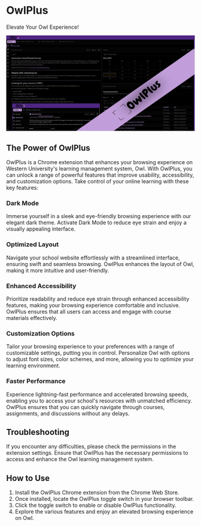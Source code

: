 # OwlPlus
Elevate Your Owl Experience!

![OwlPlus Enabled](owlplus-enabled.png)

## The Power of OwlPlus
OwlPlus is a Chrome extension that enhances your browsing experience on Western University's learning management system, Owl. With OwlPlus, you can unlock a range of powerful features that improve usability, accessibility, and customization options. Take control of your online learning with these key features:

### Dark Mode
Immerse yourself in a sleek and eye-friendly browsing experience with our elegant dark theme. Activate Dark Mode to reduce eye strain and enjoy a visually appealing interface.

### Optimized Layout
Navigate your school website effortlessly with a streamlined interface, ensuring swift and seamless browsing. OwlPlus enhances the layout of Owl, making it more intuitive and user-friendly.

### Enhanced Accessibility
Prioritize readability and reduce eye strain through enhanced accessibility features, making your browsing experience comfortable and inclusive. OwlPlus ensures that all users can access and engage with course materials effectively.

### Customization Options
Tailor your browsing experience to your preferences with a range of customizable settings, putting you in control. Personalize Owl with options to adjust font sizes, color schemes, and more, allowing you to optimize your learning environment.

### Faster Performance
Experience lightning-fast performance and accelerated browsing speeds, enabling you to access your school's resources with unmatched efficiency. OwlPlus ensures that you can quickly navigate through courses, assignments, and discussions without any delays.

## Troubleshooting
If you encounter any difficulties, please check the permissions in the extension settings. Ensure that OwlPlus has the necessary permissions to access and enhance the Owl learning management system.

## How to Use
1. Install the OwlPlus Chrome extension from the Chrome Web Store.
2. Once installed, locate the OwlPlus toggle switch in your browser toolbar.
3. Click the toggle switch to enable or disable OwlPlus functionality.
4. Explore the various features and enjoy an elevated browsing experience on Owl.

